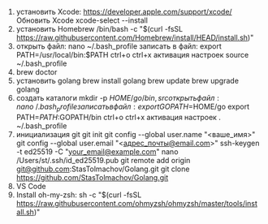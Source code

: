 1. установить Xcode:
https://developer.apple.com/support/xcode/
Обновить Xcode
xcode-select --install
2. установить Homebrew
/bin/bash -c "$(curl -fsSL https://raw.githubusercontent.com/Homebrew/install/HEAD/install.sh)"
3. открыть файл:
nano ~/.bash_profile
записать в файл:
export PATH=/usr/local/bin:$PATH
ctrl+o ctrl+x
активация настроек
source ~/.bash_profile
4. brew doctor
5. установить golang
brew install golang
brew update
brew upgrade golang
6. создать каталоги
mkdir -p $HOME/go/{bin,src}
открыть файл:
nano ~/.bash_profile
записать в файл:
export GOPATH=$HOME/go
export PATH=$PATH:$GOPATH/bin
ctrl+o ctrl+x
активация настроек
. ~/.bash_profile
7. инициализация git
git init
git config --global user.name "<ваше_имя>"
git config --global user.email "<адрес_почты@email.com>"
ssh-keygen -t ed25519 -C "your_email@example.com"
nano /Users/st/.ssh/id_ed25519.pub
git remote add origin git@github.com:StasTolmachov/Golang.git
git clone https://github.com/StasTolmachov/Golang.git
8. VS Code
9. Install oh-my-zsh:
sh -c "$(curl -fsSL https://raw.githubusercontent.com/ohmyzsh/ohmyzsh/master/tools/install.sh)"



